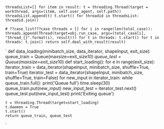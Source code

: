 `threadsList=[]
	    for item in result:
			t = threading.Thread(target = workthread, args=(item, self.user_agent, self.path))
			threadsList.append(t)
			t.start()
		for threadid in threadsList:
			threadid.join() `

` # ??case_list???case
        threads = []
        for i in range(len(total_case)):
            threads.append(Thread(target=obj.run_case, args=(total_case[i], "thread_{}".format(i), result)))
        for t in threads:
            t.start()
        for t in threads:
            t.join()
        return self.deal_with_result(result) `


`
def data_loading(minibatch_size, data_iterator, shapeInput, exit_size):
    queue_train = Queue(maxsize=exit_size*10)
    queue_test = Queue(maxsize=exit_size*10)
    def start_loading():
        for e in range(exit_size):
            iterator_train = data_iterator(shapeInput, minibatch_size, shuffle=True, train=True)
            iterator_test = data_iterator(shapeInput, minibatch_size, shuffle=True, train=False)
            for new_input in iterator_train:
                while queue_train.full():
                    print('Queue full')
                    time.sleep(30)
                queue_train.put(new_input)
                new_input_test = iterator_test.next()
                queue_test.put(new_input_test)
        print('Exiting queue')

    t = threading.Thread(target=start_loading)
    t.daemon = True
    t.start()
    return queue_train, queue_test
`